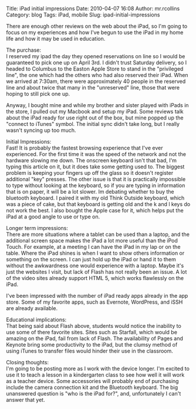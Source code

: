 Title: iPad initial impressions
Date: 2010-04-07 16:08
Author: mr.rcollins
Category: blog
Tags: iPad, mobile
Slug: ipad-initial-impressions

There are enough other reviews on the web about the iPad, so I'm going
to focus on my experiences and how I've begun to use the iPad in my home
life and how it may be used in education.

The purchase:  
I reserved my ipad the day they opened reservations on line so I would
be guaranteed to pick one up on April 3rd. I didn't trust Saturday
delivery, so I headed to Columbus to the Easton Apple Store to stand in
the "privileged line", the one which had the others who had also
reserved their iPad. When we arrived at 7:30am, there were approximately
40 people in the reserved line and about twice that many in the
"unreserved" line, those that were hoping to still pick one up.

Anyway, I bought mine and while my brother and sister played with iPads
in the store, I pulled out my Macbook and setup my iPad. Some reviews
talk about the iPad ready for use right out of the box, but mine popped
up the "connect to iTunes" symbol. The initial sync didn't take long,
but I really wasn't syncing up too much.

Initial Impressions:  
Fast! It is probably the fastest browsing experience that I've ever
experienced. For the first time it was the speed of the network and not
the hardware slowing me down. The onscreen keyboard isn't that bad, I'm
typing this article on it, but it does take some getting used to. The
biggest problem is keeping your fingers up off the glass so it doesn't
register additional "key" presses. The other issue is that it is
practically impossible to type without looking at the keyboard, so if
you are typing in information that is on paper, it will be a lot slower.
Im debating whether to buy the bluetooth keyboard. I paired it with my
old Think Outside keyboard, which was a piece of cake, but that keyboard
is getting old and the k and l keys do not work the best. I also bought
the Apple case for it, which helps put the iPad at a good angle to use
or type on.

Longer term impressions:  
There are more situations where a tablet can be used than a laptop, and
the additional screen space makes the iPad a lot more useful than the
iPod Touch. For example, at a meeting I can have the iPad in my lap or
on the table. Where the iPad shines is when I want to show others
information or something on the screen. I can just hold up the iPad or
hand it to them without the awkwardness one would experience with a
laptop. Maybe it's just the websites I visit, but lack of Flash has not
really been an issue. A lot of the video sites already support HTML 5,
which works flawlessly on the iPad.

I've been impressed with the number of iPad ready apps already in the
app store. Some of my favorite apps, such as Evernote, WordPress, and
iSSH are already available.

Educational implications:  
That being said about Flash above, students would notice the inability
to use some of there favorite sites. Sites such as Starfall, which would
be amazing on the iPad, fail from lack of Flash. The availability of
Pages and Keynote bring some productivity to the iPad, but the clumsy
method of using iTunes to transfer files would hinder their use in the
classroom.

Closing thoughts:  
I'm going to be posting more as I work with the device longer. I'm
excited to use it to teach a lesson in a kindergarten class to see how
well it will work as a teacher device. Some accessories will probably
end of purchasing include the camera connection kit and the Bluetooth
keyboard. The big unanswered question is "who is the iPad for?", and,
unfortunately I can't answer that yet.
